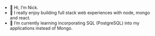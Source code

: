 - 👋 Hi, I’m Nick.
- 👀 I really enjoy building full stack web experiences with node, mongo and react.
- 🌱 I’m currently learning incorporating SQL (PostgreSQL) into my applications instead of Mongo.


<!---
nboris55/nboris55 is a ✨ special ✨ repository because its `README.md` (this file) appears on your GitHub profile.
You can click the Preview link to take a look at your changes.
--->
